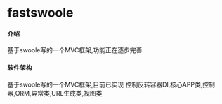 # fastswoole

#### 介绍
基于swoole写的一个MVC框架,功能正在逐步完善

#### 软件架构

基于swoole写的一个MVC框架,目前已实现
控制反转容器DI,核心APP类,控制器,ORM,异常类,URL生成类,视图类
